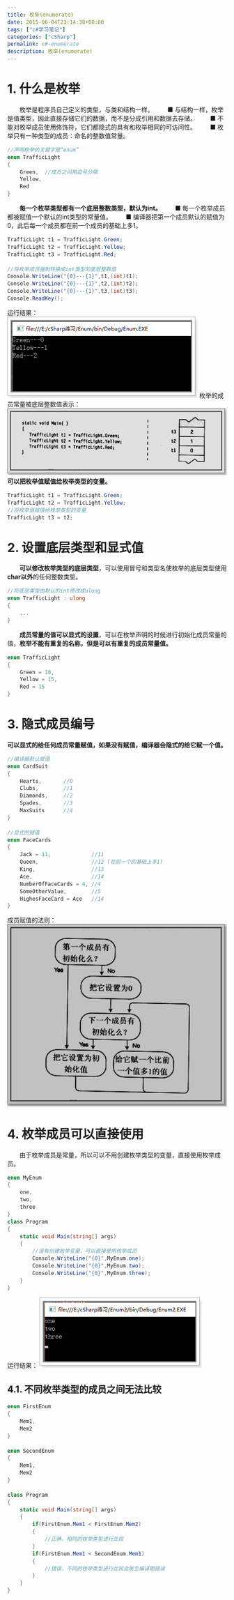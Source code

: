 ```yaml
---
title: 枚举(enumerate)
date: 2015-06-04T23:14:38+08:00
tags: ["c#学习笔记"]
categories: ["cSharp"]
permalink: c#-enumerate
description: 枚举(enumerate)
---
```

# 1. 什么是枚举
　　枚举是程序员自己定义的类型，与类和结构一样。
　　■ 与结构一样，枚举是值类型，因此直接存储它们的数据，而不是分成引用和数据去存储。
　　■ 不能对枚举成员使用修饰符，它们都隐式的具有和枚举相同的可访问性。
　　■ 枚举只有一种类型的成员：命名的整数值常量。
```csharp
//声明枚举的关键字是“enum”
enum TrafficLight
{
    Green,  //成员之间用逗号分隔
    Yellow,  
    Red
}
```
<!--more-->
　　**每一个枚举类型都有一个底层整数类型，默认为int。**
　　■ 每一个枚举成员都被赋值一个默认的int类型的常量值。
　　■ 编译器把第一个成员默认的赋值为0，此后每一个成员都在前一个成员的基础上多1。
```csharp
TrafficLight t1 = TrafficLight.Green;
TrafficLight t2 = TrafficLight.Yellow;
TrafficLight t3 = TrafficLight.Red;

//将枚举成员强制转换成int类型的底层整数值
Console.WriteLine("{0}---{1}",t1,(int)t1);
Console.WriteLine("{0}---{1}",t2,(int)t2);
Console.WriteLine("{0}---{1}",t3,(int)t3);
Console.ReadKey();
```
运行结果：
![](/image/cSharp/cSharp85.png)
枚举的成员常量被底层整数值表示：
![](/image/cSharp/cSharp86.png)
　　**可以把枚举值赋值给枚举类型的变量。**
```csharp
TrafficLight t1 = TrafficLight.Green;
TrafficLight t2 = TrafficLight.Yellow;
//将枚举值赋值给枚举类型的变量
TrafficLight t3 = t2;
```

# 2. 设置底层类型和显式值
　　**可以修改枚举类型的底层类型**，可以使用冒号和类型名使枚举的底层类型使用**char以外**的任何整数类型。
```csharp
//将底层类型由默认的int修改成ulong
enum TrafficLight : ulong
{
    ...
}
```
　　**成员常量的值可以显式的设置**，可以在枚举声明的时候进行初始化成员常量的值，**枚举不能有重复的名称，但是可以有重复的成员常量值。**
```csharp
enum TrafficLight
{
    Green = 10,
    Yellow = 15,
    Red = 15
}
```

# 3. 隐式成员编号
   **可以显式的给任何成员常量赋值，如果没有赋值，编译器会隐式的给它赋一个值。**
```csharp
//编译器默认赋值
enum CardSuit
{
    Hearts,       //0
    Clubs,        //1
    Diamonds,     //2
    Spades,       //3
    MaxSuits      //4
}

//显式的赋值
enum FaceCards
{
    Jack = 11,             //11
    Queen,                 //12 (在前一个的基础上多1)
    King,                  //13
    Ace,                   //14
    NumberOfFaceCards = 4, //4
    SomeOtherValue,        //5
    HighesFaceCard = Ace   //14 
}
```
成员赋值的法则：
![](/image/cSharp/cSharp87.png)

# 4. 枚举成员可以直接使用
　　由于枚举成员是常量，所以可以不用创建枚举类型的变量，直接使用枚举成员。
```csharp
enum MyEnum
{
    one,
    two,
    three
}
class Program
{
    static void Main(string[] args)
    {
        //没有创建枚举变量，可以直接使用枚举成员
        Console.WriteLine("{0}",MyEnum.one);
        Console.WriteLine("{0}",MyEnum.two);
        Console.WriteLine("{0}",MyEnum.three);
    }
}
```
运行结果：
![](/image/cSharp/cSharp88.png)

## 4.1. 不同枚举类型的成员之间无法比较
```csharp
enum FirstEnum
{
    Mem1,
    Mem2
}

enum SecondEnum
{
    Mem1,
    Mem2
}

class Program
{
    static void Main(string[] args)
    {
        if(FirstEnum.Mem1 < FirstEnum.Mem2)
        {
            //正确，相同的枚举类型进行比较
        }
        if(FirstEnum.Mem1 < SecondEnum.Mem1)
        {
            //错误，不同的枚举类型进行比较会发生编译期错误
        }
    }
}
```
